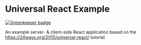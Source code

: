 # Universal React Example

[![Greenkeeper badge](https://badges.greenkeeper.io/benmvp/universal-react-example.svg)](https://greenkeeper.io/)

An example server- &amp; client-side React application based on the https://24ways.org/2015/universal-react/ tutorial.
